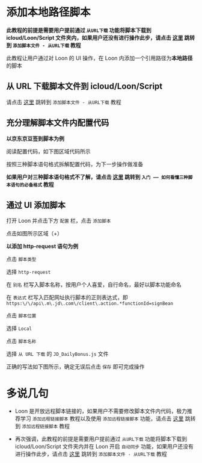 # 添加本地路径脚本

**此教程的前提是需要用户提前通过 `从URL下载` 功能将脚本下载到 icloud/Loon/Script 文件夹内，如果用户还没有进行操作此步，请点击 [这里](https://github.com/chiupam/tutorial/blob/master/Loon/Plus/Download_From_URL.md) 跳转到 `添加脚本文件 - 从URL下载` 教程**

此教程让用户通过对 Loon 的 UI 操作，在 Loon 内添加一个引用路径为**本地路径**的脚本

## 从 URL 下载脚本文件到 icloud/Loon/Script

请点击 [这里](https://github.com/chiupam/tutorial/blob/master/Loon/Plus/Download_From_URL.md) 跳转到 `添加脚本文件 - 从URL下载` 教程

## 充分理解脚本文件内配置代码

**以京东京豆签到脚本为例**

阅读配置代码，如下图区域代码所示

按照三种脚本语句格式拆解配置代码，为下一步操作做准备

**如果用户对三种脚本语句格式不了解，请点击 [这里](https://github.com/chiupam/tutorial/blob/master/Loon/Plus/JaveScript_Format.md) 跳转到 `入门 —— 如何看懂三种脚本语句的必备格式` 教程**

## 通过 UI 添加脚本

打开 Loon 并点击下方 `配置` 栏，点击 `添加脚本`

点击如图所示区域（+）

**以添加 http-request 语句为例**

点击 `脚本类型`

选择 `http-request`

在 `别名` 栏写入脚本名称，按用户个人喜爱，自行命名，最好以脚本功能命名

在 `表达式` 栏写入匹配网址执行脚本的正则表达式，即 ` https:\/\/api\.m\.jd\.com\/client\.action.*functionId=signBean`

点击 `脚本位置`

选择 `Local`

点击 `脚本名称`

选择 `从 URL 下载` 的 `JD_DailyBonus.js` 文件

正确的写法如下图所示，确定无误后点击 `保存` 即可完成操作

# 多说几句

- Loon 是开放远程脚本链接的，如果用户不需要修改脚本文件内代码，极力推荐学习 `添加远程链接脚本` 教程以及使用 `添加远程链接脚本` 功能，请点击 [这里](https://github.com/chiupam/tutorial/blob/master/Loon/Plus/Remote_JaveScript.md) 跳转到 `添加远程链接脚本` 教程

- 再次强调，此教程的前提是需要用户提前通过 `从URL下载` 功能将脚本下载到 icloud/Loon/Script 文件夹内并在 Loon 开启 `自动同步` 功能，如果用户还没有进行操作此步，请点击 [这里](https://github.com/chiupam/tutorial/blob/master/Loon/Plus/Download_From_URL.md) 跳转到 `添加脚本文件 - 从URL下载` 教程


